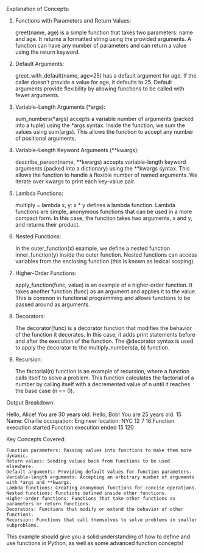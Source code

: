 Explanation of Concepts:
1. Functions with Parameters and Return Values:

    greet(name, age) is a simple function that takes two parameters: name and age. It returns a formatted string using the provided arguments.
    A function can have any number of parameters and can return a value using the return keyword.

2. Default Arguments:

    greet_with_default(name, age=25) has a default argument for age. If the caller doesn't provide a value for age, it defaults to 25.
    Default arguments provide flexibility by allowing functions to be called with fewer arguments.

3. Variable-Length Arguments (*args):

    sum_numbers(*args) accepts a variable number of arguments (packed into a tuple) using the *args syntax. Inside the function, we sum the values using sum(args).
    This allows the function to accept any number of positional arguments.

4. Variable-Length Keyword Arguments (**kwargs):

    describe_person(name, **kwargs) accepts variable-length keyword arguments (packed into a dictionary) using the **kwargs syntax.
    This allows the function to handle a flexible number of named arguments. We iterate over kwargs to print each key-value pair.

5. Lambda Functions:

    multiply = lambda x, y: x * y defines a lambda function. Lambda functions are simple, anonymous functions that can be used in a more compact form.
    In this case, the function takes two arguments, x and y, and returns their product.

6. Nested Functions:

    In the outer_function(x) example, we define a nested function inner_function(y) inside the outer function.
    Nested functions can access variables from the enclosing function (this is known as lexical scoping).

7. Higher-Order Functions:

    apply_function(func, value) is an example of a higher-order function. It takes another function (func) as an argument and applies it to the value.
    This is common in functional programming and allows functions to be passed around as arguments.

8. Decorators:

    The decorator(func) is a decorator function that modifies the behavior of the function it decorates. In this case, it adds print statements before and after the execution of the function.
    The @decorator syntax is used to apply the decorator to the multiply_numbers(a, b) function.

9. Recursion:

    The factorial(n) function is an example of recursion, where a function calls itself to solve a problem.
    This function calculates the factorial of a number by calling itself with a decremented value of n until it reaches the base case (n == 0).

Output Breakdown:

Hello, Alice! You are 30 years old.
Hello, Bob! You are 25 years old.
15
Name: Charlie
occupation: Engineer
location: NYC
12
7
16
Function execution started
Function execution ended
15
120

Key Concepts Covered:

    Function parameters: Passing values into functions to make them more dynamic.
    Return values: Sending values back from functions to be used elsewhere.
    Default arguments: Providing default values for function parameters.
    Variable-length arguments: Accepting an arbitrary number of arguments with *args and **kwargs.
    Lambda functions: Creating anonymous functions for concise operations.
    Nested functions: Functions defined inside other functions.
    Higher-order functions: Functions that take other functions as parameters or return functions.
    Decorators: Functions that modify or extend the behavior of other functions.
    Recursion: Functions that call themselves to solve problems in smaller subproblems.

This example should give you a solid understanding of how to define and use functions in Python, as well as some advanced function concepts!